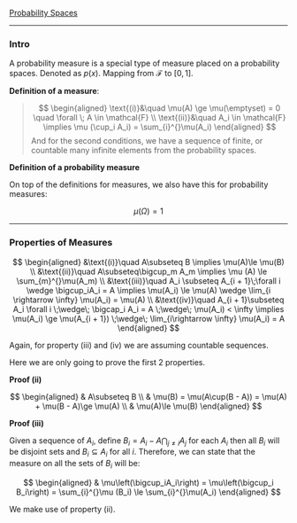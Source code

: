 [Probability Spaces](Probability%20Spaces.md)

---
### **Intro**

A probability measure is a special type of measure placed on a probability spaces. Denoted as $p(x)$. Mapping from $\mathcal{F}$ to $[0, 1]$. 

**Definition of a measure**: 

> $$
> \begin{aligned}
>     \text{(i)}&\quad   \mu(A) \ge \mu(\emptyset) = 0 \quad \forall \; A \in \mathcal{F}
>     \\
>     \text{(ii)}&\quad A_i \in \mathcal{F} \implies \mu (\cup_i A_i) = \sum_{i}^{}\mu(A_i)
> \end{aligned}
> $$
And for the second conditions, we have a sequence of finite, or countable many infinite elements from the probability spaces. 

**Definition of a probability measure**

On top of the definitions for measures, we also have this for probability measures: 

$$
\mu(\Omega) = 1
$$

---
### **Properties of Measures**

$$
\begin{aligned}
    &\text{(i)}\quad A\subseteq B \implies \mu(A)\le \mu(B)
    \\
    &\text{(ii)}\quad 
    A\subseteq\bigcup_m A_m \implies \mu (A) \le \sum_{m}^{}\mu(A_m) 
    \\
    &\text{(iii)}\quad 
    A_i \subseteq A_{i + 1}\;\forall i \wedge \bigcup_iA_i = A \implies 
    \mu(A_i) \le \mu(A) \wedge \lim_{i \rightarrow \infty} \mu(A_i) = \mu(A)
    \\
    &\text{(iv)}\quad 
    A_{i + 1}\subseteq A_i \forall i \;\wedge\; \bigcap_i A_i = A \;\wedge\; \mu(A_i) < \infty \implies \mu(A_i) \ge \mu(A_{i + 1}) \;\wedge\; \lim_{i\rightarrow \infty} \mu(A_i) = A
\end{aligned}
$$

Again, for property (iii) and (iv) we are assuming countable sequences. 

Here we are only going to prove the first 2 properties. 

**Proof (ii)**

$$
\begin{aligned}
    & A\subseteq B 
    \\
    & \mu(B) = \mu(A\cup(B - A)) = \mu(A) + \mu(B - A)\ge \mu(A)
    \\
    & \mu(A)\le \mu(B)
\end{aligned}
$$

**Proof (iii)**

Given a sequence of $A_i$, define $B_i = A_i - A\bigcap_{j\neq i}A_j$ for each $A_i$ then all $B_i$ will be disjoint sets and $B_i \subseteq A_i$ for all $i$. Therefore, we can state that the measure on all the sets of $B_i$ will be: 

$$
\begin{aligned}
    & \mu\left(\bigcup_iA_i\right) = 
    \mu\left(\bigcup_i B_i\right) = \sum_{i}^{}\mu (B_i) \le \sum_{i}^{}\mu(A_i)
\end{aligned}
$$

We make use of property (ii). 